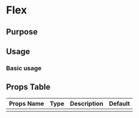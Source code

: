 # Flex

## Purpose

## Usage

### Basic usage



## Props Table

| **Props Name** | **Type** | **Description** | **Default** |
| -------------- | -------- | --------------- | ----------- |
|                |          |                 |             |



